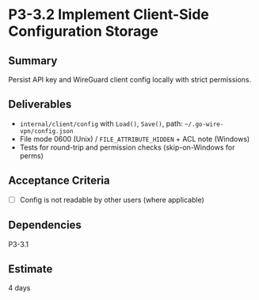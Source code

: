 # P3-3.2 Implement Client-Side Configuration Storage

## Summary
Persist API key and WireGuard client config locally with strict permissions.

## Deliverables
- `internal/client/config` with `Load()`, `Save()`, path: `~/.go-wire-vpn/config.json`
- File mode 0600 (Unix) / `FILE_ATTRIBUTE_HIDDEN` + ACL note (Windows)
- Tests for round-trip and permission checks (skip-on-Windows for perms)

## Acceptance Criteria
- [ ] Config is not readable by other users (where applicable)

## Dependencies
P3-3.1

## Estimate
4 days










